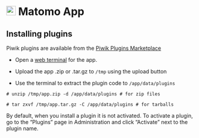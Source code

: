 # <img src="/documentation/img/piwik-logo.png" width="25px"> Matomo App

## Installing plugins

Piwik plugins are available from the [Piwik Plugins Marketplace](https://plugins.piwik.org/)

* Open a [web terminal](apps/#web-terminal) for the app.

* Upload the app .zip or .tar.gz to `/tmp` using the upload button

* Use the terminal to extract the plugin code to `/app/data/plugins`

```
# unzip /tmp/app.zip -d /app/data/plugins # for zip files

# tar zxvf /tmp/app.tar.gz -C /app/data/plugins # for tarballs
```

By default, when you install a plugin it is not activated. To activate a
plugin, go to the “Plugins” page in Administration and click “Activate”
next to the plugin name.

